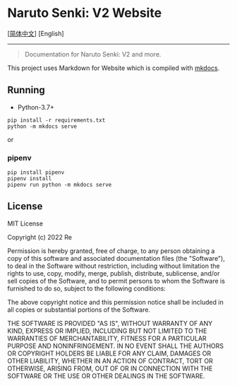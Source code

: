 Naruto Senki: V2 Website
==============================

[[简体中文](README.md)] [English]

---

> Documentation for Naruto Senki: V2 and more.

This project uses Markdown for Website which is compiled with [mkdocs](http://www.mkdocs.org).

## Running

* Python-3.7+

```
pip install -r requirements.txt
python -m mkdocs serve
```

or

### pipenv

```
pip install pipenv
pipenv install
pipenv run python -m mkdocs serve
```

## License

MIT License

Copyright (c) 2022 Re

Permission is hereby granted, free of charge, to any person obtaining a copy
of this software and associated documentation files (the "Software"), to deal
in the Software without restriction, including without limitation the rights
to use, copy, modify, merge, publish, distribute, sublicense, and/or sell
copies of the Software, and to permit persons to whom the Software is
furnished to do so, subject to the following conditions:

The above copyright notice and this permission notice shall be included in all
copies or substantial portions of the Software.

THE SOFTWARE IS PROVIDED "AS IS", WITHOUT WARRANTY OF ANY KIND, EXPRESS OR
IMPLIED, INCLUDING BUT NOT LIMITED TO THE WARRANTIES OF MERCHANTABILITY,
FITNESS FOR A PARTICULAR PURPOSE AND NONINFRINGEMENT. IN NO EVENT SHALL THE
AUTHORS OR COPYRIGHT HOLDERS BE LIABLE FOR ANY CLAIM, DAMAGES OR OTHER
LIABILITY, WHETHER IN AN ACTION OF CONTRACT, TORT OR OTHERWISE, ARISING FROM,
OUT OF OR IN CONNECTION WITH THE SOFTWARE OR THE USE OR OTHER DEALINGS IN THE
SOFTWARE.
